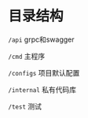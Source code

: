
# 目录结构

``/api`` grpc和swagger

``/cmd`` 主程序

``/configs`` 项目默认配置

``/internal`` 私有代码库

``/test`` 测试